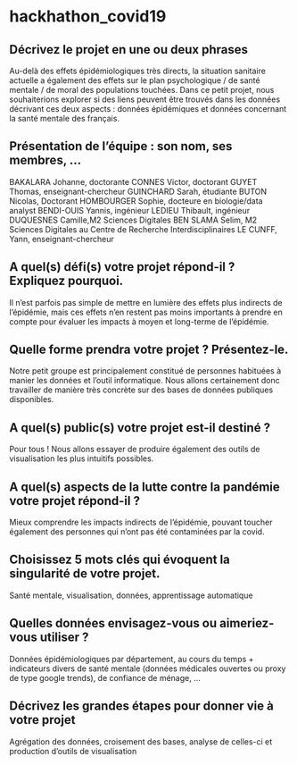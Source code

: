 # hackhathon_covid19

## Décrivez le projet en une ou deux phrases

Au-delà des effets épidémiologiques très directs, la situation sanitaire actuelle a également des effets sur le plan psychologique / de santé mentale / de moral des populations touchées. Dans ce petit projet, nous souhaiterions explorer si des liens peuvent être trouvés dans les données décrivant ces deux aspects : données épidémiques et données concernant la santé mentale des français.

## Présentation de l’équipe : son nom, ses membres, …

BAKALARA Johanne, doctorante
CONNES Victor, doctorant
GUYET Thomas, enseignant-chercheur
GUINCHARD Sarah, étudiante
BUTON Nicolas, Doctorant
HOMBOURGER Sophie, docteure en biologie/data analyst
BENDI-OUIS Yannis, ingénieur
LEDIEU Thibault, ingénieur
DUQUESNES Camille,M2 Sciences Digitales
BEN SLAMA Selim, M2 Sciences Digitales au Centre de Recherche Interdisciplinaires
LE CUNFF, Yann, enseignant-chercheur

## A quel(s) défi(s) votre projet répond-il ? Expliquez pourquoi.

Il n’est parfois pas simple de mettre en lumière des effets plus indirects de l’épidémie, mais ces effets n’en restent pas moins importants à prendre en compte pour évaluer les impacts à moyen et long-terme de l’épidémie.

## Quelle forme prendra votre projet ? Présentez-le.

Notre petit groupe est principalement constitué de personnes habituées à manier les données et l’outil informatique. Nous allons certainement donc travailler de manière très concrète sur des bases de données publiques disponibles.

## A quel(s) public(s) votre projet est-il destiné ?

Pour tous ! Nous allons essayer de produire également des outils de visualisation les plus intuitifs possibles.

## A quel(s) aspects de la lutte contre la pandémie votre projet répond-il ?

Mieux comprendre les impacts indirects de l’épidémie, pouvant toucher également des personnes qui n’ont pas été contaminées par la covid.

## Choisissez 5 mots clés qui évoquent la singularité de votre projet.

Santé mentale, visualisation, données, apprentissage automatique

## Quelles données envisagez-vous ou aimeriez-vous utiliser ?

Données épidémiologiques par département, au cours du temps + indicateurs divers de santé mentale (données médicales ouvertes ou proxy de type google trends), de confiance de ménage, …

## Décrivez les grandes étapes pour donner vie à votre projet

Agrégation des données, croisement des bases, analyse de celles-ci et production d’outils de visualisation
